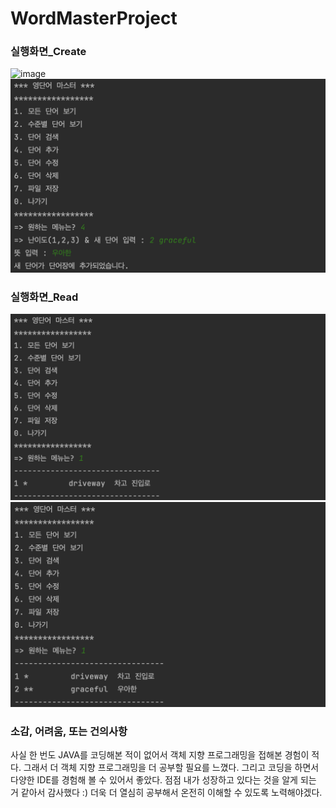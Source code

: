 # WordMasterProject

### 실행화면_Create
![image](https://user-images.githubusercontent.com/100568101/188274287-348f665e-1426-44fc-bf02-97bb5bde2e16.png)
![image](https://github.com/mangmang1004/WordMasterProject/blob/main/screenshots/create(2).png?raw=true)


### 실행화면_Read
![image](https://github.com/mangmang1004/WordMasterProject/blob/main/screenshots/read(1).png?raw=true)
![image](https://github.com/mangmang1004/WordMasterProject/blob/main/screenshots/read(2).png?raw=true)

### 소감, 어려움, 또는 건의사항
사실 한 번도 JAVA를 코딩해본 적이 없어서 객체 지향 프로그래밍을 접해본 경험이 적다. 그래서 더 객체 지향 프로그래밍을 더 공부할 필요를 느꼈다. 
그리고 코딩을 하면서 다양한 IDE를 경험해 볼 수 있어서 좋았다. 점점 내가 성장하고 있다는 것을 알게 되는 거 같아서 감사했다 :) 
더욱 더 열심히 공부해서 온전히 이해할 수 있도록 노력해야겠다. 
